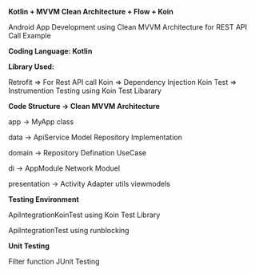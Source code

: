 **Kotlin + MVVM Clean Architecture + Flow + Koin**

Android App Development using Clean MVVM Architecture for REST API Call Example

**Coding Language: Kotlin**

**Library Used:**

Retrofit => For Rest API call
Koin => Dependency Injection 
Koin Test => Instrumention Testing using Koin Test Libarary

**Code Structure -> Clean MVVM Architecture**

app    -> MyApp class

data   -> ApiService
          Model
          Repository Implementation 

domain -> Repository Defination
          UseCase

di     ->  AppModule
           Network Moduel
           
presentation -> Activity
                Adapter
                utils
                viewmodels

**Testing Environment**

ApiIntegrationKoinTest using Koin Test Library

ApiIntegrationTest using runblocking

**Unit Testing**

Filter function JUnit Testing





                
